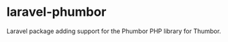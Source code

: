 laravel-phumbor
===============

Laravel package adding support for the Phumbor PHP library for Thumbor.
